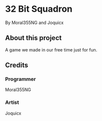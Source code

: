 # 32 Bit Squadron
By Moral355NG and Joquicx
## About this project
A game we made in our free time just for fun.
## Credits
### Programmer
Moral355NG
### Artist
Joquicx
